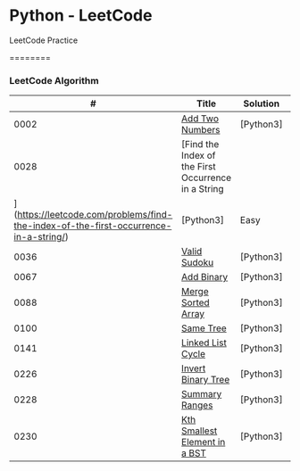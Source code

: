 # Python - LeetCode
 LeetCode Practice

========

### LeetCode Algorithm


| # | Title | Solution | Difficulty |
|---| ----- | -------- | ---------- |
|0002|[Add Two Numbers](https://leetcode.com/problems/add-two-numbers/) | [Python3] | Medium |
|0028|[Find the Index of the First Occurrence in a String
](https://leetcode.com/problems/find-the-index-of-the-first-occurrence-in-a-string/) | [Python3] | Easy |
|0036|[Valid Sudoku](https://leetcode.com/problems/valid-sudoku/) | [Python3] | Medium |
|0067|[Add Binary](https://leetcode.com/problems/add-binary/) | [Python3] | Easy |
|0088|[Merge Sorted Array](https://leetcode.com/problems/merge-sorted-array/) | [Python3] | Easy |
|0100|[Same Tree](https://leetcode.com/problems/same-tree/) | [Python3] | Easy |
|0141|[Linked List Cycle](https://leetcode.com/problems/linked-list-cycle/) | [Python3] | Easy |
|0226|[Invert Binary Tree](https://leetcode.com/problems/invert-binary-tree/) | [Python3] | Easy |
|0228|[Summary Ranges](https://leetcode.com/problems/summary-ranges/) | [Python3] | Easy |
|0230|[Kth Smallest Element in a BST](https://leetcode.com/problems/kth-smallest-element-in-a-bst/) | [Python3] | Medium |